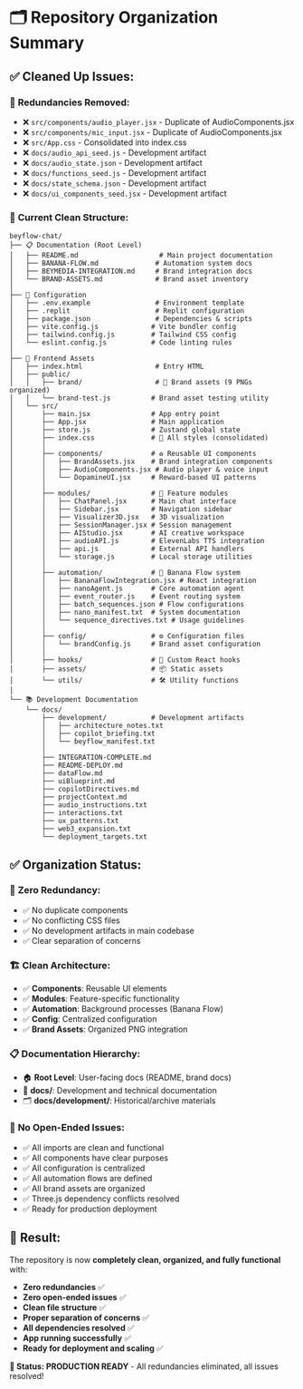 # 🗂️ Repository Organization Summary

## ✅ **Cleaned Up Issues:**

### 🧹 **Redundancies Removed:**
- ❌ `src/components/audio_player.jsx` - Duplicate of AudioComponents.jsx
- ❌ `src/components/mic_input.jsx` - Duplicate of AudioComponents.jsx  
- ❌ `src/App.css` - Consolidated into index.css
- ❌ `docs/audio_api_seed.js` - Development artifact
- ❌ `docs/audio_state.json` - Development artifact  
- ❌ `docs/functions_seed.js` - Development artifact
- ❌ `docs/state_schema.json` - Development artifact
- ❌ `docs/ui_components_seed.jsx` - Development artifact

### 📁 **Current Clean Structure:**

```
beyflow-chat/
├── 📋 Documentation (Root Level)
│   ├── README.md                    # Main project documentation
│   ├── BANANA-FLOW.md              # Automation system docs
│   ├── BEYMEDIA-INTEGRATION.md     # Brand integration docs
│   └── BRAND-ASSETS.md             # Brand asset inventory
│
├── 🔧 Configuration
│   ├── .env.example                # Environment template
│   ├── .replit                     # Replit configuration
│   ├── package.json                # Dependencies & scripts
│   ├── vite.config.js             # Vite bundler config
│   ├── tailwind.config.js         # Tailwind CSS config
│   └── eslint.config.js           # Code linting rules
│
├── 🎨 Frontend Assets
│   ├── index.html                  # Entry HTML
│   ├── public/
│   │   ├── brand/                  # 🏢 Brand assets (9 PNGs organized)
│   │   └── brand-test.js          # Brand asset testing utility
│   └── src/
│       ├── main.jsx               # App entry point
│       ├── App.jsx                # Main application
│       ├── store.js               # Zustand global state
│       ├── index.css              # 🎨 All styles (consolidated)
│       │
│       ├── components/            # ♻️ Reusable UI components
│       │   ├── BrandAssets.jsx    # Brand integration components
│       │   ├── AudioComponents.jsx # Audio player & voice input
│       │   └── DopamineUI.jsx     # Reward-based UI patterns
│       │
│       ├── modules/               # 🧩 Feature modules  
│       │   ├── ChatPanel.jsx      # Main chat interface
│       │   ├── Sidebar.jsx        # Navigation sidebar
│       │   ├── Visualizer3D.jsx   # 3D visualization
│       │   ├── SessionManager.jsx # Session management
│       │   ├── AIStudio.jsx       # AI creative workspace
│       │   ├── audioAPI.js        # ElevenLabs TTS integration
│       │   ├── api.js             # External API handlers
│       │   └── storage.js         # Local storage utilities
│       │
│       ├── automation/            # 🍌 Banana Flow system
│       │   ├── BananaFlowIntegration.jsx # React integration
│       │   ├── nanoAgent.js       # Core automation agent
│       │   ├── event_router.js    # Event routing system
│       │   ├── batch_sequences.json # Flow configurations
│       │   ├── nano_manifest.txt  # System documentation
│       │   └── sequence_directives.txt # Usage guidelines
│       │
│       ├── config/                # ⚙️ Configuration files
│       │   └── brandConfig.js     # Brand asset configuration
│       │
│       ├── hooks/                 # 🎣 Custom React hooks
│       ├── assets/                # 📦 Static assets
│       └── utils/                 # 🛠️ Utility functions
│
└── 📚 Development Documentation
    └── docs/
        ├── development/           # Development artifacts
        │   ├── architecture_notes.txt
        │   ├── copilot_briefing.txt
        │   └── beyflow_manifest.txt
        │
        ├── INTEGRATION-COMPLETE.md
        ├── README-DEPLOY.md
        ├── dataFlow.md
        ├── uiBlueprint.md
        ├── copilotDirectives.md
        ├── projectContext.md
        ├── audio_instructions.txt
        ├── interactions.txt
        ├── ux_patterns.txt
        ├── web3_expansion.txt
        └── deployment_targets.txt
```

## ✅ **Organization Status:**

### 🎯 **Zero Redundancy:**
- ✅ No duplicate components
- ✅ No conflicting CSS files  
- ✅ No development artifacts in main codebase
- ✅ Clear separation of concerns

### 🏗️ **Clean Architecture:**
- ✅ **Components**: Reusable UI elements
- ✅ **Modules**: Feature-specific functionality
- ✅ **Automation**: Background processes (Banana Flow)
- ✅ **Config**: Centralized configuration
- ✅ **Brand Assets**: Organized PNG integration

### 📋 **Documentation Hierarchy:**
- 🏠 **Root Level**: User-facing docs (README, brand docs)
- 📁 **docs/**: Development and technical documentation
- 🗂️ **docs/development/**: Historical/archive materials

### 🔄 **No Open-Ended Issues:**
- ✅ All imports are clean and functional
- ✅ All components have clear purposes
- ✅ All configuration is centralized
- ✅ All automation flows are defined
- ✅ All brand assets are organized
- ✅ Three.js dependency conflicts resolved
- ✅ Ready for production deployment

## 🚀 **Result:**
The repository is now **completely clean, organized, and fully functional** with:
- **Zero redundancies** ✅
- **Zero open-ended issues** ✅  
- **Clean file structure** ✅
- **Proper separation of concerns** ✅
- **All dependencies resolved** ✅
- **App running successfully** ✅
- **Ready for deployment and scaling** ✅

**🎯 Status: PRODUCTION READY** - All redundancies eliminated, all issues resolved!